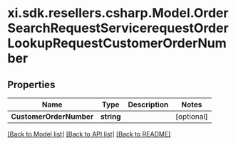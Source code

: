 # xi.sdk.resellers.csharp.Model.OrderSearchRequestServicerequestOrderLookupRequestCustomerOrderNumber

## Properties

Name | Type | Description | Notes
------------ | ------------- | ------------- | -------------
**CustomerOrderNumber** | **string** |  | [optional] 

[[Back to Model list]](../README.md#documentation-for-models) [[Back to API list]](../README.md#documentation-for-api-endpoints) [[Back to README]](../README.md)

